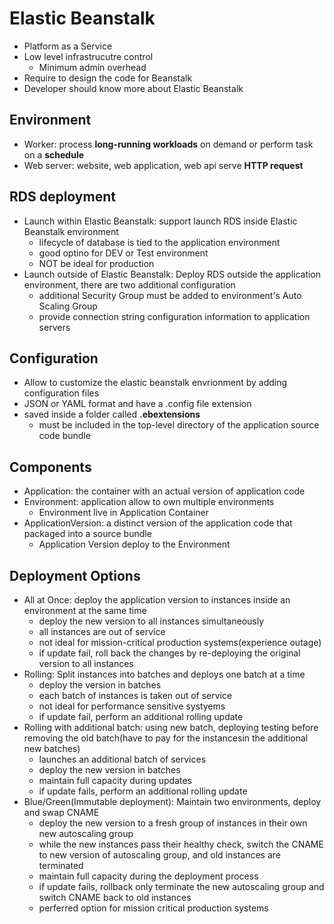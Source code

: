 # Elastic Beanstalk
* Platform as a Service
* Low level infrastrucutre control
  * Minimum admin overhead
* Require to design the code for Beanstalk
* Developer should know more about Elastic Beanstalk

## Environment
* Worker: process **long-running workloads** on demand or perform task on a **schedule**
* Web server: website, web application, web api serve **HTTP request**

## RDS deployment
* Launch within Elastic Beanstalk: support launch RDS inside Elastic Beanstalk environment
  * lifecycle of database is tied to the application environment
  * good optino for DEV or Test environment
  * NOT be ideal for production
* Launch outside of Elastic Beanstalk: Deploy RDS outside the application environment, there are two additional configuration
  * additional Security Group must be added to environment's Auto Scaling Group
  * provide connection string configuration information to application servers

## Configuration
* Allow to customize the elastic beanstalk envrionment by adding configuration files
* JSON or YAML format and have a .config file extension
* saved inside a folder called **.ebextensions**
  * must be included in the top-level directory of the application source code bundle

## Components
* Application: the container with an actual version of application code
* Environment: application allow to own multiple environments
  * Environment live in Application Container
* ApplicationVersion: a distinct version of the application code that packaged into a source bundle
  * Application Version deploy to the Environment

## Deployment Options
* All at Once: deploy the application version to instances inside an environment at the same time
  - deploy the new version to all instances simultaneously
  - all instances are out of service
  - not ideal for mission-critical production systems(experience outage)
  - if update fail, roll back the changes by re-deploying the original version to all instances
* Rolling: Split instances into batches and deploys one batch at a time
  - deploy the version in batches
  - each batch of instances is taken out of service
  - not ideal for performance sensitive systyems
  - if update fail, perform an additional rolling update
* Rolling with additional batch: using new batch, deploying testing before removing the old batch(have to pay for the instancesin the additional new batches)
  - launches an additional batch of services
  - deploy the new version in batches
  - maintain full capacity during updates
  - if update fails, perform an additional rolling update
* Blue/Green(Immutable deployment): Maintain two environments, deploy and swap CNAME
  - deploy the new version to a fresh group of instances in their own new autoscaling group
  - while the new instances pass their healthy check, switch the CNAME to new version of autoscaling group, and old instances are terminated
  - maintain full capacity during the deployment process
  - if update fails, rollback only terminate the new autoscaling group and switch CNAME back to old instances
  - perferred option for mission critical production systems